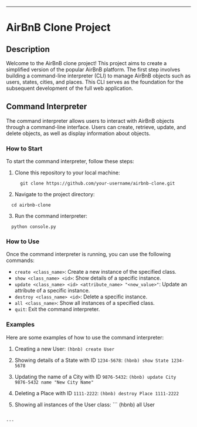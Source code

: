 
---

# AirBnB Clone Project

## Description
Welcome to the AirBnB clone project! This project aims to create a simplified version of the popular AirBnB platform. The first step involves building a command-line interpreter (CLI) to manage AirBnB objects such as users, states, cities, and places. This CLI serves as the foundation for the subsequent development of the full web application.

## Command Interpreter
The command interpreter allows users to interact with AirBnB objects through a command-line interface. Users can create, retrieve, update, and delete objects, as well as display information about objects.

### How to Start
To start the command interpreter, follow these steps:
1. Clone this repository to your local machine:
   ```
     git clone https://github.com/your-username/airbnb-clone.git
   ```
 2. Navigate to the project directory:
   ```
     cd airbnb-clone
   ```
 3. Run the command interpreter:
   ```
     python console.py
   ```

### How to Use
Once the command interpreter is running, you can use the following commands:
   - `create <class_name>`: Create a new instance of the specified class.
   - `show <class_name> <id>`: Show details of a specific instance.
   - `update <class_name> <id> <attribute_name> "<new_value>"`: Update an attribute of a specific instance.
   - `destroy <class_name> <id>`: Delete a specific instance.
   - `all <class_name>`: Show all instances of a specified class.
   - `quit`: Exit the command interpreter.

### Examples
Here are some examples of how to use the command interpreter:

  1. Creating a new User:
    ```
     (hbnb) create User
    ```

  2. Showing details of a State with ID `1234-5678`:
    ```
      (hbnb) show State 1234-5678
    ```

  3. Updating the name of a City with ID `9876-5432`:
    ```
	(hbnb) update City 9876-5432 name "New City Name"
    ```

  4. Deleting a Place with ID `1111-2222`:
    ```
    (hbnb) destroy Place 1111-2222
    ```

  5. Showing all instances of the User class:
    ```
    (hbnb) all User
   ```

   ---
